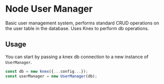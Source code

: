 # Node User Manager
Basic user management system, performs standard CRUD operations on the user table in the database.
Uses Knex to perform db operations.

## Usage
You can start by passing a knex db connection to a new instance of `UserManager`.
```javascript
const db = new knex({...config...});
const userManager = new UserManager(db);
```